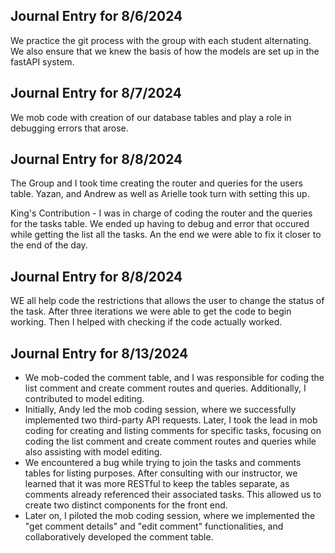 ## Journal Entry for 8/6/2024
We practice the git process with the group with each student alternating. We also ensure that we knew the basis of how the models are set
up in the fastAPI system.


## Journal Entry for 8/7/2024
We mob code with creation of our database tables and play a role in debugging errors that arose.

## Journal Entry for 8/8/2024
The Group and I took time creating the router and queries for the users table. Yazan, and Andrew as well as Arielle took turn with setting this up.

King's Contribution -
I was in charge of coding the router and the queries for the tasks table. We ended up having to debug and error that occured while getting the list all the tasks. An the end we were able to fix it closer to the end of the day.
## Journal Entry for 8/8/2024
WE all help code the restrictions that allows the user to change the status of the task. After three iterations we were able to get the code to begin working.  Then I helped with checking if the code actually worked.

## Journal Entry for 8/13/2024
- We mob-coded the comment table, and I was responsible for coding the list comment and create comment routes and queries. Additionally, I contributed to model editing.
- Initially, Andy led the mob coding session, where we successfully implemented two third-party API requests. Later, I took the lead in mob coding for creating and listing comments for specific tasks, focusing on coding the list comment and create comment routes and queries while also assisting with model editing.
- We encountered a bug while trying to join the tasks and comments tables for listing purposes. After consulting with our instructor, we learned that it was more RESTful to keep the tables separate, as comments already referenced their associated tasks. This allowed us to create two distinct components for the front end.
- Later on, I piloted the mob coding session, where we implemented the "get comment details" and "edit comment" functionalities, and collaboratively developed the comment table.
